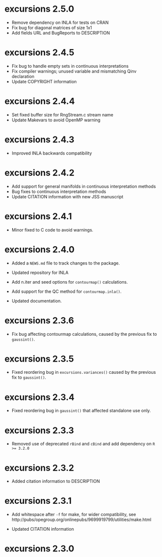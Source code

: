 
# excursions 2.5.0

* Remove dependency on INLA for tests on CRAN 
* Fix bug for diagonal matrices of size 1x1 
* Add fields URL and BugReports to DESCRIPTION


# excursions 2.4.5

* Fix bug to handle empty sets in continuous interpretations
* Fix compiler warnings; unused variable and mismatching Qinv declaration
* Update COPYRIGHT information

# excursions 2.4.4

* Set fixed buffer size for RngStream.c stream name
* Update Makevars to avoid OpenMP warning

# excursions 2.4.3

* Improved INLA backwards compatibility

# excursions 2.4.2

* Add support for general manifolds in continuous interpretation methods
* Bug fixes to continuous interpretation methods
* Update CITATION information with new JSS manuscript

# excursions 2.4.1

* Minor fixed to C code to avoid warnings.

# excursions 2.4.0

* Added a `NEWS.md` file to track changes to the package.

* Updated repository for INLA

* Add n.iter and seed options for `contourmap()` calculations.

* Add support for the QC method for `contourmap.inla()`.

* Updated documentation.

# excursions 2.3.6

* Fix bug affecting contourmap calculations, caused by the previous fix to `gaussint()`.

# excursions 2.3.5

* Fixed reordering bug in `excursions.variances()` caused by the previous fix to `gaussint()`.

# excursions 2.3.4

* Fixed reordering bug in `gaussint()` that affected standalone use only.

# excursions 2.3.3

* Removed use of deprecated `rBind` and `cBind` and add dependency on `R >= 3.2.0`

# excursions 2.3.2

* Added citation information to DESCRIPTION

# excursions 2.3.1

* Add whitespace after `-f` for make, for wider compatibility, see
  http://pubs/opegroup.org/onlinepubs/9699919799/utilities/make.html

* Updated CITATION information

# excursions 2.3.0
